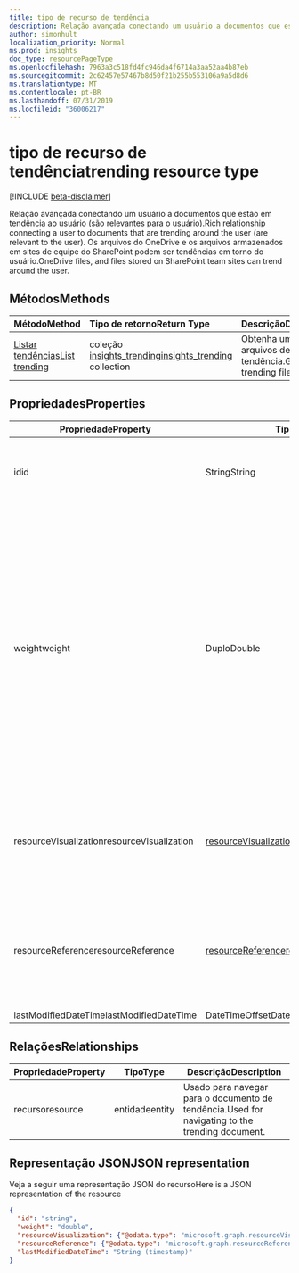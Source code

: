 ```yaml
---
title: tipo de recurso de tendência
description: Relação avançada conectando um usuário a documentos que estão em tendência ao usuário (são relevantes para o usuário). Os arquivos do OneDrive e os arquivos armazenados em sites de equipe do SharePoint podem ser tendências em torno do usuário.
author: simonhult
localization_priority: Normal
ms.prod: insights
doc_type: resourcePageType
ms.openlocfilehash: 7963a3c518fd4fc946da4f6714a3aa52aa4b87eb
ms.sourcegitcommit: 2c62457e57467b8d50f21b255b553106a9a5d8d6
ms.translationtype: MT
ms.contentlocale: pt-BR
ms.lasthandoff: 07/31/2019
ms.locfileid: "36006217"
---
```

# <a name="trending-resource-type"></a><span data-ttu-id="8091a-104">tipo de recurso de tendência</span><span class="sxs-lookup"><span data-stu-id="8091a-104">trending resource type</span></span>

[!INCLUDE [beta-disclaimer](../../includes/beta-disclaimer.md)]

<span data-ttu-id="8091a-105">Relação avançada conectando um usuário a documentos que estão em tendência ao usuário (são relevantes para o usuário).</span><span class="sxs-lookup"><span data-stu-id="8091a-105">Rich relationship connecting a user to documents that are trending around the user (are relevant to the user).</span></span> <span data-ttu-id="8091a-106">Os arquivos do OneDrive e os arquivos armazenados em sites de equipe do SharePoint podem ser tendências em torno do usuário.</span><span class="sxs-lookup"><span data-stu-id="8091a-106">OneDrive files, and files stored on SharePoint team sites can trend around the user.</span></span>

## <a name="methods"></a><span data-ttu-id="8091a-107">Métodos</span><span class="sxs-lookup"><span data-stu-id="8091a-107">Methods</span></span>

| <span data-ttu-id="8091a-108">Método</span><span class="sxs-lookup"><span data-stu-id="8091a-108">Method</span></span>       | <span data-ttu-id="8091a-109">Tipo de retorno</span><span class="sxs-lookup"><span data-stu-id="8091a-109">Return Type</span></span>  |<span data-ttu-id="8091a-110">Descrição</span><span class="sxs-lookup"><span data-stu-id="8091a-110">Description</span></span>|
|:---------------|:--------|:----------|
|[<span data-ttu-id="8091a-111">Listar tendências</span><span class="sxs-lookup"><span data-stu-id="8091a-111">List trending</span></span>](../api/insights-list-trending.md) |<span data-ttu-id="8091a-112">coleção [insights_trending](insights-trending.md)</span><span class="sxs-lookup"><span data-stu-id="8091a-112">[insights_trending](insights-trending.md) collection</span></span>| <span data-ttu-id="8091a-113">Obtenha uma lista de arquivos de tendência.</span><span class="sxs-lookup"><span data-stu-id="8091a-113">Get a list of trending files.</span></span>|

## <a name="properties"></a><span data-ttu-id="8091a-114">Propriedades</span><span class="sxs-lookup"><span data-stu-id="8091a-114">Properties</span></span>

| <span data-ttu-id="8091a-115">Propriedade</span><span class="sxs-lookup"><span data-stu-id="8091a-115">Property</span></span>      | <span data-ttu-id="8091a-116">Tipo</span><span class="sxs-lookup"><span data-stu-id="8091a-116">Type</span></span>                              | <span data-ttu-id="8091a-117">Descrição</span><span class="sxs-lookup"><span data-stu-id="8091a-117">Description</span></span>  |
| ------------- |---------------                    | -------------|
| <span data-ttu-id="8091a-118">id</span><span class="sxs-lookup"><span data-stu-id="8091a-118">id</span></span>                    | <span data-ttu-id="8091a-119">String</span><span class="sxs-lookup"><span data-stu-id="8091a-119">String</span></span>                    | <span data-ttu-id="8091a-120">Identificador exclusivo da relação.</span><span class="sxs-lookup"><span data-stu-id="8091a-120">Unique identifier of the relationship.</span></span> <span data-ttu-id="8091a-121">Somente leitura.</span><span class="sxs-lookup"><span data-stu-id="8091a-121">Read only.</span></span>        |
| <span data-ttu-id="8091a-122">weight</span><span class="sxs-lookup"><span data-stu-id="8091a-122">weight</span></span>                | <span data-ttu-id="8091a-123">Duplo</span><span class="sxs-lookup"><span data-stu-id="8091a-123">Double</span></span>                    | <span data-ttu-id="8091a-124">Valor que indica quanto o documento está em tendência no momento.</span><span class="sxs-lookup"><span data-stu-id="8091a-124">Value indicating how much the document is currently trending.</span></span> <span data-ttu-id="8091a-125">Quanto maior o número, mais o documento está atualmente em tendência ao usuário (o que é mais relevante).</span><span class="sxs-lookup"><span data-stu-id="8091a-125">The larger the number, the more the document is currently trending around the user (the more relevant it is).</span></span> <span data-ttu-id="8091a-126">Os documentos retornados são classificados por esse valor.</span><span class="sxs-lookup"><span data-stu-id="8091a-126">Returned documents are sorted by this value.</span></span>  |
| <span data-ttu-id="8091a-127">resourceVisualization</span><span class="sxs-lookup"><span data-stu-id="8091a-127">resourceVisualization</span></span> | [<span data-ttu-id="8091a-128">resourceVisualization</span><span class="sxs-lookup"><span data-stu-id="8091a-128">resourceVisualization</span></span>](insights-resourcevisualization.md)    | <span data-ttu-id="8091a-129">Propriedades que você pode usar para visualizar o documento em sua experiência.</span><span class="sxs-lookup"><span data-stu-id="8091a-129">Properties that you can use to visualize the document in your experience.</span></span> |
| <span data-ttu-id="8091a-130">resourceReference</span><span class="sxs-lookup"><span data-stu-id="8091a-130">resourceReference</span></span>     | [<span data-ttu-id="8091a-131">resourceReference</span><span class="sxs-lookup"><span data-stu-id="8091a-131">resourceReference</span></span>](insights-resourcereference.md)        | <span data-ttu-id="8091a-132">Propriedades de referência do documento de tendência, como a URL e o tipo do documento.</span><span class="sxs-lookup"><span data-stu-id="8091a-132">Reference properties of the trending document, such as the url and type of the document.</span></span> |
| <span data-ttu-id="8091a-133">lastModifiedDateTime</span><span class="sxs-lookup"><span data-stu-id="8091a-133">lastModifiedDateTime</span></span>  | <span data-ttu-id="8091a-134">DateTimeOffset</span><span class="sxs-lookup"><span data-stu-id="8091a-134">DateTimeOffset</span></span>            | |
## <a name="relationships"></a><span data-ttu-id="8091a-135">Relações</span><span class="sxs-lookup"><span data-stu-id="8091a-135">Relationships</span></span>

| <span data-ttu-id="8091a-136">Propriedade</span><span class="sxs-lookup"><span data-stu-id="8091a-136">Property</span></span>      | <span data-ttu-id="8091a-137">Tipo</span><span class="sxs-lookup"><span data-stu-id="8091a-137">Type</span></span>          | <span data-ttu-id="8091a-138">Descrição</span><span class="sxs-lookup"><span data-stu-id="8091a-138">Description</span></span>  |
| ------------- |---------------| -------------|
| <span data-ttu-id="8091a-139">recurso</span><span class="sxs-lookup"><span data-stu-id="8091a-139">resource</span></span>      | <span data-ttu-id="8091a-140">entidade</span><span class="sxs-lookup"><span data-stu-id="8091a-140">entity</span></span>        | <span data-ttu-id="8091a-141">Usado para navegar para o documento de tendência.</span><span class="sxs-lookup"><span data-stu-id="8091a-141">Used for navigating to the trending document.</span></span> |

## <a name="json-representation"></a><span data-ttu-id="8091a-142">Representação JSON</span><span class="sxs-lookup"><span data-stu-id="8091a-142">JSON representation</span></span>

<span data-ttu-id="8091a-143">Veja a seguir uma representação JSON do recurso</span><span class="sxs-lookup"><span data-stu-id="8091a-143">Here is a JSON representation of the resource</span></span>

<!-- {
  "blockType": "resource",
  "keyProperty":"id",
  "optionalProperties": [
    "resource"
  ],
  "@odata.type": "microsoft.graph.trending"
}-->

```json
{
  "id": "string",
  "weight": "double",
  "resourceVisualization": {"@odata.type": "microsoft.graph.resourceVisualization"},
  "resourceReference": {"@odata.type": "microsoft.graph.resourceReference"},
  "lastModifiedDateTime": "String (timestamp)"
}
```
